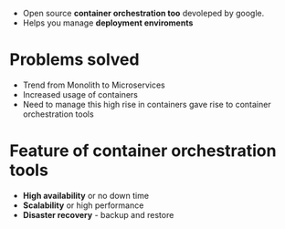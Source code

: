 - Open source **container orchestration too** devoleped by google.
- Helps you manage **deployment enviroments**

# Problems solved 
- Trend from Monolith to Microservices
- Increased usage of containers
- Need to manage this high rise in containers gave rise to container orchestration tools

# Feature of container orchestration tools

- **High availability** or no down time
- **Scalability** or high performance
- **Disaster recovery** - backup and restore